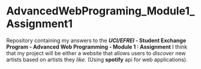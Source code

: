 # AdvancedWebPrograming_Module1_Assignment1
Repository containing my answers to the **_UCI/EFREI_ - Student Exchange Program - Advanced Web Programming - Module 1 : Assignment**
I think that my project will be either a website that allows users to _discover_ new artists based on artists they _like_. (Using **spotify** api for web applications). 
